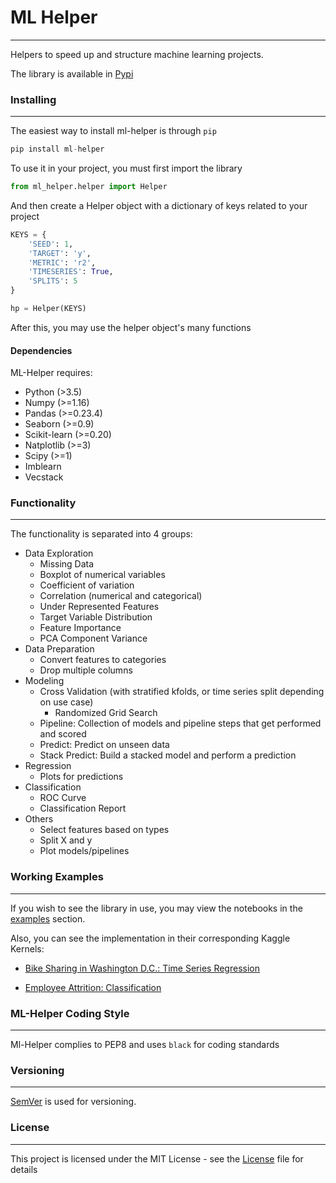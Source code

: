 # ML Helper
---
Helpers to speed up and structure machine learning projects.

The library is available in [Pypi](https://pypi.org/project/ml-helper/)

### Installing
---


The easiest way to install ml-helper is through ```pip```

```python
pip install ml-helper
```

To use it in your project, you must first import the library

```python
from ml_helper.helper import Helper
```

And then create a Helper object with a dictionary of keys related to your project

```python
KEYS = {
    'SEED': 1,
    'TARGET': 'y',
    'METRIC': 'r2',
    'TIMESERIES': True,
    'SPLITS': 5
}

hp = Helper(KEYS)
```

After this, you may use the helper object's many functions

#### Dependencies

ML-Helper requires:
* Python (>3.5)
* Numpy (>=1.16)
* Pandas (>=0.23.4)
* Seaborn (>=0.9)
* Scikit-learn (>=0.20)
* Natplotlib (>=3)
* Scipy (>=1)
* Imblearn
* Vecstack

### Functionality
---

The functionality is separated into 4 groups:
* Data Exploration
    * Missing Data
    * Boxplot of numerical variables
    * Coefficient of variation
    * Correlation (numerical and categorical)
    * Under Represented Features
    * Target Variable Distribution
    * Feature Importance
    * PCA Component Variance
* Data Preparation
    * Convert features to categories
    * Drop multiple columns
* Modeling
    * Cross Validation (with stratified kfolds, or time series split depending on use case)
        * Randomized Grid Search
    * Pipeline: Collection of models and pipeline steps that get performed and scored
    * Predict: Predict on unseen data
    * Stack Predict: Build a stacked model and perform a prediction
* Regression
    * Plots for predictions
* Classification
    * ROC Curve
    * Classification Report
* Others
    * Select features based on types
    * Split X and y
    * Plot models/pipelines

### Working Examples
---
If you wish to see the library in use, you may view the notebooks in the [examples](examples) section.

Also, you can see the implementation in their corresponding Kaggle Kernels:

* [Bike Sharing in Washington D.C.: Time Series Regression](https://www.kaggle.com/akoury/bike-sharing-in-washington-d-c-using-ml-helper)

* [Employee Attrition: Classification](https://www.kaggle.com/akoury/employee-attrition-basis-to-create-ml-helper-lib)

### ML-Helper Coding Style
---
Ml-Helper complies to PEP8 and uses ```black``` for coding standards

### Versioning
---
[SemVer](http://semver.org/) is used for versioning. 

### License
---
This project is licensed under the MIT License - see the [License](license.txt) file for details